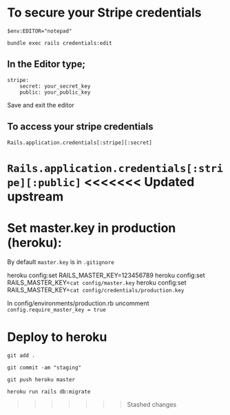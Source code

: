 
# To secure your Stripe credentials

```$env:EDITOR="notepad"```

```bundle exec rails credentials:edit```

## In the Editor type;
    stripe:
        secret: your_secret_key
        public: your_public_key

Save and exit the editor

## To access your stripe credentials

`Rails.application.credentials[:stripe][:secret]`

`Rails.application.credentials[:stripe][:public]`
<<<<<<< Updated upstream
=======

# Set master.key in production (heroku):

By default `master.key` is in `.gitignore`

heroku config:set RAILS_MASTER_KEY=123456789
heroku config:set RAILS_MASTER_KEY=`cat config/master.key`
heroku config:set RAILS_MASTER_KEY=`cat config/credentials/production.key`

In config/environments/production.rb uncomment `config.require_master_key = true`
# Deploy to heroku

`git add .`

`git commit -am "staging"`

`git push heroku master`

`heroku run rails db:migrate`
>>>>>>> Stashed changes
